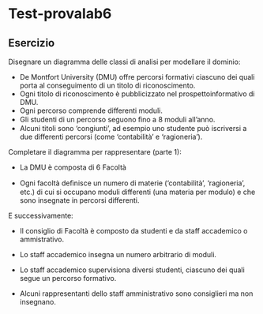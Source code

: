# Test-provalab6

## Esercizio

Disegnare un diagramma delle classi di analisi per modellare il dominio:

* De Montfort University (DMU) offre percorsi formativi ciascuno dei quali porta al conseguimento di un titolo di riconoscimento.
* Ogni titolo di riconoscimento è pubblicizzato nel prospettoinformativo di DMU.
* Ogni percorso comprende differenti moduli.
* Gli studenti di un percorso seguono ﬁno a 8 moduli all’anno.
* Alcuni titoli sono ‘congiunti’, ad esempio uno studente può iscriversi a due differenti percorsi (come ‘contabilità’ e ‘ragioneria’).

Completare il diagramma per rappresentare (parte 1):

* La DMU è composta di 6 Facoltà

* Ogni facoltà deﬁnisce un numero di materie (‘contabilità’, ‘ragioneria’, etc.) di cui si occupano moduli differenti (una materia per modulo) e che sono insegnate in percorsi differenti.

E successivamente: 

* Il consiglio di Facoltà è composto da studenti e da staff accademico o ammistrativo.
  
* Lo staff accademico insegna un numero arbitrario di moduli.
* Lo staff accademico supervisiona diversi studenti, ciascuno dei quali segue un percorso formativo.
* Alcuni rappresentanti dello staff amministrativo sono consiglieri ma non insegnano.